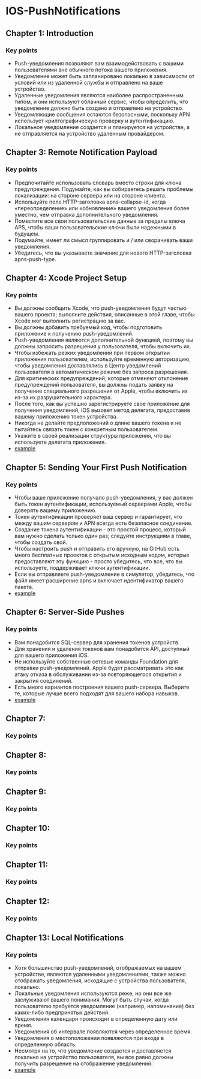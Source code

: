 # IOS-PushNotifications

## Chapter 1: Introduction
### Key points
- Push-уведомления позволяют вам взаимодействовать с вашими пользователями вне обычного потока вашего приложения.
- Уведомление может быть запланировано локально в зависимости от условий или из удаленной службы и отправлено на ваше устройство.
- Удаленные уведомления являются наиболее распространенным типом, и они используют облачный сервис, чтобы определить, что уведомление должно быть создано и отправлено на устройство.
- Уведомляющие сообщения остаются безопасными, поскольку APN использует криптографическую проверку и аутентификацию.
- Локальное уведомление создается и планируется на устройстве, а не отправляется на устройство удаленным провайдером.

## Chapter 3: Remote Notification Payload
### Key points
- Предпочитайте использовать словарь вместо строки для ключа предупреждения.
Подумайте, как вы собираетесь решать проблемы локализации: на стороне сервера или на стороне клиента.
- Используйте поле HTTP-заголовка apns-collapse-id, когда «переопределение» или «обновление» вашего уведомления более уместно, чем отправка дополнительного уведомления.
- Поместите все свои пользовательские данные за пределы ключа APS, чтобы ваши пользовательские ключи были надежными в будущем.
- Подумайте, имеет ли смысл группировать и / или сворачивать ваши уведомления.
- Убедитесь, что вы указываете значение для нового HTTP-заголовка apns-push-type.

## Chapter 4: Xcode Project Setup
### Key points
- Вы должны сообщить Xcode, что push-уведомления будут частью вашего проекта; выполните действия, описанные в этой главе, чтобы Xcode мог выполнить регистрацию за вас.
- Вы должны добавить требуемый код, чтобы подготовить приложение к получению push-уведомлений.
- Push-уведомления являются дополнительной функцией, поэтому вы должны запросить разрешения у пользователя, чтобы включить их.
- Чтобы избежать резких уведомлений при первом открытии приложения пользователем, используйте временную авторизацию, чтобы уведомления доставлялись в Центр уведомлений пользователя в автоматическом режиме без запроса разрешения.
- Для критических предупреждений, которые отменяют отклонение предупреждений пользователя, вы должны подать заявку на получение специального разрешения от Apple, чтобы включить их из-за их разрушительного характера.
- После того, как вы успешно зарегистрируете свое приложение для получения уведомлений, iOS вызовет метод делегата, предоставив вашему приложению токен устройства.
- Никогда не делайте предположений о длине вашего токена и не пытайтесь связать токен с конкретным пользователем.
- Укажите в своей реализации структуры приложения, что вы используете делегата приложения.
- [example](https://github.com/egorskikh/IOS-PushNotifications/tree/main/Chapter%204/PushNotifications)

## Chapter 5: Sending Your First Push Notification
### Key points
- Чтобы ваше приложение получало push-уведомления, у вас должен быть токен аутентификации, используемый серверами Apple, чтобы доверять вашему приложению.
- Токен аутентификации проверяет ваш сервер и гарантирует, что между вашим сервером и APN всегда есть безопасное соединение.
- Создание токена аутентификации - это простой процесс, который вам нужно сделать только один раз; следуйте инструкциям в главе, чтобы создать свой.
- Чтобы настроить push и отправить его вручную, на GitHub есть много бесплатных проектов с открытым исходным кодом, которые предоставляют эту функцию - просто убедитесь, что все, что вы используете, поддерживает ключи аутентификации.
- Если вы отправляете push-уведомление в симулятор, убедитесь, что файл имеет расширение apns и включает идентификатор вашего пакета.
- [example](https://github.com/egorskikh/IOS-PushNotifications/tree/main/Chapter%205/PushNotifications)

## Chapter 6: Server-Side Pushes
### Key points
- Вам понадобится SQL-сервер для хранения токенов устройств.
- Для хранения и удаления токенов вам понадобится API, доступный для вашего приложения iOS.
- Не используйте собственные сетевые команды Foundation для отправки push-уведомлений. Apple будет рассматривать это как атаку отказа в обслуживании из-за повторяющегося открытия и закрытия соединений.
- Есть много вариантов построения вашего push-сервера. Выберите те, которые лучше всего подходят для вашего набора навыков.
- [example](https://github.com/egorskikh/IOS-PushNotifications/tree/main/Chapter%206)

## Chapter 7: 
### Key points

## Chapter 8: 
### Key points

## Chapter 9: 
### Key points

## Chapter 10: 
### Key points

## Chapter 11: 
### Key points

## Chapter 12: 
### Key points

## Chapter 13: Local Notifications
### Key points
- Хотя большинство push-уведомлений, отображаемых на вашем устройстве, являются удаленными уведомлениями, также можно отображать уведомления, исходящие с устройства пользователя, локально.
- Локальные уведомления используются реже, но они все же заслуживают вашего понимания. Могут быть случаи, когда пользователю требуется уведомление (например, напоминание) без каких-либо предпринятых действий.
- Уведомления календаря происходят в определенную дату или время.
- Уведомления об интервале появляются через определенное время.
- Уведомления о местоположении появляются при входе в определенную область.
- Несмотря на то, что уведомление создается и доставляется локально на устройство пользователя, вы все равно должны получить разрешение на отображение уведомлений.
- [example]( - )
